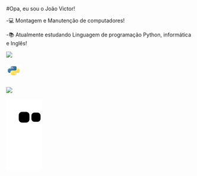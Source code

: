 #Opa, eu sou o João Victor!

-💻 Montagem e Manutenção de computadores!

-📚 Atualmente estudando Linguagem de programação Python, informática e Inglês!

<div>
  <a href="https://github.com/JaoTheBest">
  <img height="180em" src="https://github-readme-stats.vercel.app/api?username=JaoTheBest&show_icons=true&theme=chartreuse-dark&include_all_commits=true&count_private=true"/>
</div>

<div style="display: inline_block"><br>
  <img align="center" alt="João-Python" height="30" width="40" src="https://raw.githubusercontent.com/devicons/devicon/master/icons/python/python-original.svg">
</div>
  
##   
  
<div> 
  
  <a href="https://www.instagram.com/joao_the_bestt/" target="_blank"><img src="https://img.shields.io/badge/-Instagram-%23E4405F?style=for-the-badge&logo=instagram&logoColor=white" target="_blank"></a>
 
  ![Snake animation](https://github.com/rafaballerini/rafaballerini/blob/output/github-contribution-grid-snake.svg)
 
</div>
